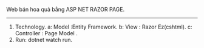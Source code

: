 Web bán hoa quả bằng ASP NET RAZOR PAGE.
________________________________________
1. Technology.
   a:	Model :Entity Framework.
   b:	View : Razor Ez(cshtml).
   c:	Controller : Page Model .
2. Run: dotnet watch run.



 
 

